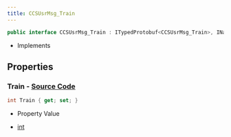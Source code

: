 ```yaml
---
title: CCSUsrMsg_Train
---
```


```csharp
public interface CCSUsrMsg_Train : ITypedProtobuf<CCSUsrMsg_Train>, INativeHandle, INetMessage<CCSUsrMsg_Train>, IDisposable
```

- Implements

## Properties

### **Train** - [Source Code](https://github.com/swiftly-solution/swiftlys2/blob/main/managed/src/SwiftlyS2.Generated/Protobufs/Interfaces/CCSUsrMsg_Train.cs#L18)

```csharp
int Train { get; set; }
```

- Property Value

- [int](https://learn.microsoft.com/dotnet/api/system.int32)

